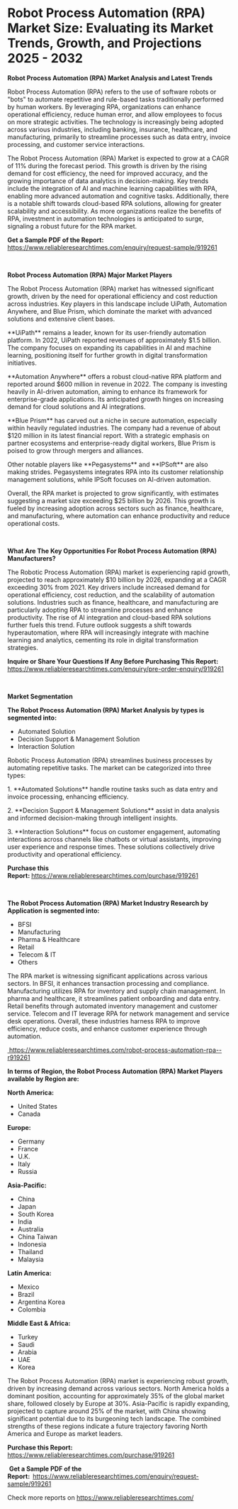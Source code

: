 <p><h1>Robot Process Automation (RPA) Market Size: Evaluating its Market Trends, Growth, and Projections 2025 - 2032</h1></p><p><strong>Robot Process Automation (RPA) Market Analysis and Latest Trends</strong></p>
<p><p>Robot Process Automation (RPA) refers to the use of software robots or "bots" to automate repetitive and rule-based tasks traditionally performed by human workers. By leveraging RPA, organizations can enhance operational efficiency, reduce human error, and allow employees to focus on more strategic activities. The technology is increasingly being adopted across various industries, including banking, insurance, healthcare, and manufacturing, primarily to streamline processes such as data entry, invoice processing, and customer service interactions.</p><p>The Robot Process Automation (RPA) Market is expected to grow at a CAGR of 11% during the forecast period. This growth is driven by the rising demand for cost efficiency, the need for improved accuracy, and the growing importance of data analytics in decision-making. Key trends include the integration of AI and machine learning capabilities with RPA, enabling more advanced automation and cognitive tasks. Additionally, there is a notable shift towards cloud-based RPA solutions, allowing for greater scalability and accessibility. As more organizations realize the benefits of RPA, investment in automation technologies is anticipated to surge, signaling a robust future for the RPA market.</p></p>
<p><strong>Get a Sample PDF of the Report:&nbsp;</strong> <a href="https://www.reliableresearchtimes.com/enquiry/request-sample/919261?utm_campaign=2989&utm_medium=2&utm_source=Github&utm_content=ia&utm_term=11032025&utm_id=robot-process-automation-rpa">https://www.reliableresearchtimes.com/enquiry/request-sample/919261</a></p>
<p>&nbsp;</p>
<p><strong>Robot Process Automation (RPA) Major Market Players</strong></p>
<p><p>The Robot Process Automation (RPA) market has witnessed significant growth, driven by the need for operational efficiency and cost reduction across industries. Key players in this landscape include UiPath, Automation Anywhere, and Blue Prism, which dominate the market with advanced solutions and extensive client bases.</p><p>**UiPath** remains a leader, known for its user-friendly automation platform. In 2022, UiPath reported revenues of approximately $1.5 billion. The company focuses on expanding its capabilities in AI and machine learning, positioning itself for further growth in digital transformation initiatives.</p><p>**Automation Anywhere** offers a robust cloud-native RPA platform and reported around $600 million in revenue in 2022. The company is investing heavily in AI-driven automation, aiming to enhance its framework for enterprise-grade applications. Its anticipated growth hinges on increasing demand for cloud solutions and AI integrations.</p><p>**Blue Prism** has carved out a niche in secure automation, especially within heavily regulated industries. The company had a revenue of about $120 million in its latest financial report. With a strategic emphasis on partner ecosystems and enterprise-ready digital workers, Blue Prism is poised to grow through mergers and alliances.</p><p>Other notable players like **Pegasystems** and **IPSoft** are also making strides. Pegasystems integrates RPA into its customer relationship management solutions, while IPSoft focuses on AI-driven automation. </p><p>Overall, the RPA market is projected to grow significantly, with estimates suggesting a market size exceeding $25 billion by 2026. This growth is fueled by increasing adoption across sectors such as finance, healthcare, and manufacturing, where automation can enhance productivity and reduce operational costs.</p></p>
<p>&nbsp;</p>
<p><strong>What Are The Key Opportunities For Robot Process Automation (RPA) Manufacturers?</strong></p>
<p><p>The Robotic Process Automation (RPA) market is experiencing rapid growth, projected to reach approximately $10 billion by 2026, expanding at a CAGR exceeding 30% from 2021. Key drivers include increased demand for operational efficiency, cost reduction, and the scalability of automation solutions. Industries such as finance, healthcare, and manufacturing are particularly adopting RPA to streamline processes and enhance productivity. The rise of AI integration and cloud-based RPA solutions further fuels this trend. Future outlook suggests a shift towards hyperautomation, where RPA will increasingly integrate with machine learning and analytics, cementing its role in digital transformation strategies.</p></p>
<p><strong>Inquire or Share Your Questions If Any Before Purchasing This Report:</strong> <a href="https://www.reliableresearchtimes.com/enquiry/pre-order-enquiry/919261?utm_campaign=2989&utm_medium=2&utm_source=Github&utm_content=ia&utm_term=11032025&utm_id=robot-process-automation-rpa">https://www.reliableresearchtimes.com/enquiry/pre-order-enquiry/919261</a></p>
<p>&nbsp;</p>
<p><strong>Market Segmentation</strong></p>
<p><strong>The Robot Process Automation (RPA) Market Analysis by types is segmented into:</strong></p>
<p><ul><li>Automated Solution</li><li>Decision Support & Management Solution</li><li>Interaction Solution</li></ul></p>
<p><p>Robotic Process Automation (RPA) streamlines business processes by automating repetitive tasks. The market can be categorized into three types: </p><p>1. **Automated Solutions** handle routine tasks such as data entry and invoice processing, enhancing efficiency.</p><p>2. **Decision Support & Management Solutions** assist in data analysis and informed decision-making through intelligent insights.</p><p>3. **Interaction Solutions** focus on customer engagement, automating interactions across channels like chatbots or virtual assistants, improving user experience and response times. These solutions collectively drive productivity and operational efficiency.</p></p>
<p><strong>Purchase this Report:&nbsp;</strong><a href="https://www.reliableresearchtimes.com/purchase/919261?utm_campaign=2989&utm_medium=2&utm_source=Github&utm_content=ia&utm_term=11032025&utm_id=robot-process-automation-rpa">https://www.reliableresearchtimes.com/purchase/919261</a></p>
<p>&nbsp;</p>
<p><strong>The Robot Process Automation (RPA) Market Industry Research by Application is segmented into:</strong></p>
<p><ul><li>BFSI</li><li>Manufacturing</li><li>Pharma & Healthcare</li><li>Retail</li><li>Telecom & IT</li><li>Others</li></ul></p>
<p><p>The RPA market is witnessing significant applications across various sectors. In BFSI, it enhances transaction processing and compliance. Manufacturing utilizes RPA for inventory and supply chain management. In pharma and healthcare, it streamlines patient onboarding and data entry. Retail benefits through automated inventory management and customer service. Telecom and IT leverage RPA for network management and service desk operations. Overall, these industries harness RPA to improve efficiency, reduce costs, and enhance customer experience through automation.</p></p>
<p><a href="https://www.reliableresearchtimes.com/robot-process-automation-rpa--r919261?utm_campaign=2989&utm_medium=2&utm_source=Github&utm_content=ia&utm_term=11032025&utm_id=robot-process-automation-rpa">&nbsp;https://www.reliableresearchtimes.com/robot-process-automation-rpa--r919261</a></p>
<p><strong>In terms of Region, the Robot Process Automation (RPA) Market Players available by Region are:</strong></p>
<p>
    <p> <strong> North America: </strong>
        <ul>
            <li>United States</li>
            <li>Canada</li>
        </ul>
        </p> 
    <p> <strong> Europe: </strong>
        <ul>
            <li>Germany</li>
            <li>France</li>
            <li>U.K.</li>
            <li>Italy</li>
            <li>Russia</li>
        </ul>
        </p> 
    <p> <strong> Asia-Pacific: </strong>
        <ul>
            <li>China</li>
            <li>Japan</li>
            <li>South Korea</li>
            <li>India</li>
            <li>Australia</li>
            <li>China Taiwan</li>
            <li>Indonesia</li>
            <li>Thailand</li>
            <li>Malaysia</li>
        </ul>
        </p> 
    <p> <strong> Latin America: </strong>
        <ul>
            <li>Mexico</li>
            <li>Brazil</li>
            <li>Argentina Korea</li>
            <li>Colombia</li>
        </ul>
        </p> 
    <p> <strong> Middle East & Africa: </strong>
        <ul>
            <li>Turkey</li>
            <li>Saudi</li>
            <li>Arabia</li>
            <li>UAE</li>
            <li>Korea</li>
        </ul>
    </p>
    </p>
<p><p>The Robot Process Automation (RPA) market is experiencing robust growth, driven by increasing demand across various sectors. North America holds a dominant position, accounting for approximately 35% of the global market share, followed closely by Europe at 30%. Asia-Pacific is rapidly expanding, projected to capture around 25% of the market, with China showing significant potential due to its burgeoning tech landscape. The combined strengths of these regions indicate a future trajectory favoring North America and Europe as market leaders.</p></p>
<p><strong>Purchase this Report: </strong><a href="https://www.reliableresearchtimes.com/purchase/919261?utm_campaign=2989&utm_medium=2&utm_source=Github&utm_content=ia&utm_term=11032025&utm_id=robot-process-automation-rpa">https://www.reliableresearchtimes.com/purchase/919261</a></p>
<p>&nbsp;<strong>Get a Sample PDF of the Report:&nbsp;&nbsp;</strong><a href="https://www.reliableresearchtimes.com/enquiry/request-sample/919261?utm_campaign=2989&utm_medium=2&utm_source=Github&utm_content=ia&utm_term=11032025&utm_id=robot-process-automation-rpa">https://www.reliableresearchtimes.com/enquiry/request-sample/919261</a></p>
<p><strong></strong></p>
<p>Check more reports on <a href="https://www.reliableresearchtimes.com/?utm_campaign=2989&utm_medium=2&utm_source=Github&utm_content=ia&utm_term=11032025&utm_id=robot-process-automation-rpa">https://www.reliableresearchtimes.com/</a></p>